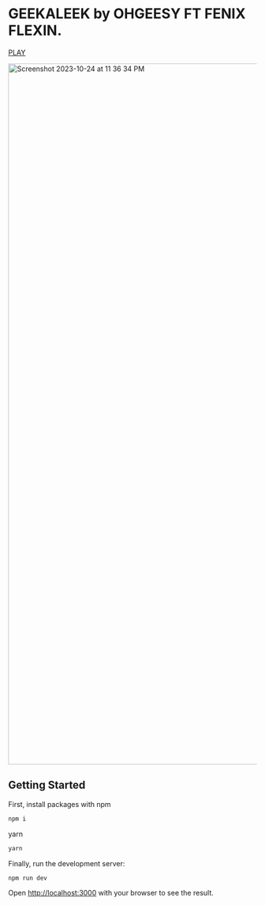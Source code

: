 # GEEKALEEK by OHGEESY FT FENIX FLEXIN.

[PLAY](https://play.mynameisheno.com/)

<img width="1419" alt="Screenshot 2023-10-24 at 11 36 34 PM" src="https://github.com/SweetmanTech/Heno-Relief-Game/assets/23249402/2329db9f-7503-4bf6-b1ac-5d28e12febfd">

## Getting Started

First, install packages with
npm

```bash
npm i
```

yarn

```bash
yarn
```

Finally, run the development server:

```bash
npm run dev
```

Open [http://localhost:3000](http://localhost:3000) with your browser to see the result.
